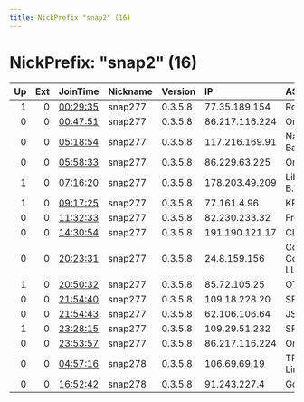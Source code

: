 ```yaml
---
title: NickPrefix "snap2" (16)
---
```


# NickPrefix: "snap2" (16)

|   Up |   Ext | JoinTime                                                                                            | Nickname   | Version   | IP             | AS                                | CC   |   ORp |   Dirp | OS    | Contact   |   eFamMembers |
|-----:|------:|:----------------------------------------------------------------------------------------------------|:-----------|:----------|:---------------|:----------------------------------|:-----|------:|-------:|:------|:----------|--------------:|
|    1 |     0 | [00:29:35](https://metrics.torproject.org/rs.html#details/9D85CBCE4BC109E43D7FEEB4D0467473979589E5) | snap277    | 0.3.5.8   | 77.35.189.154  | Rostelecom                        | ru   | 42007 |      0 | Linux | None      |             1 |
|    0 |     0 | [00:47:51](https://metrics.torproject.org/rs.html#details/8A202BEDE97CFD7EF9DC3A71B36F5B2430BC4A45) | snap277    | 0.3.5.8   | 86.217.116.224 | Orange                            | fr   | 39669 |      0 | Linux | None      |             1 |
|    0 |     0 | [05:18:54](https://metrics.torproject.org/rs.html#details/C7CF44B1F2357545CE74D637367507877A91A9DF) | snap277    | 0.3.5.8   | 117.216.169.91 | National Internet Backbone        | in   | 43383 |      0 | Linux | None      |             1 |
|    0 |     0 | [05:58:33](https://metrics.torproject.org/rs.html#details/D485D456D23D26B88F5C4BC4928A6D0861A27DEC) | snap277    | 0.3.5.8   | 86.229.63.225  | Orange                            | fr   | 38451 |      0 | Linux | None      |             1 |
|    1 |     0 | [07:16:20](https://metrics.torproject.org/rs.html#details/85BAEA2615EC61C5C61736423BF169C00B31C7DE) | snap277    | 0.3.5.8   | 178.203.49.209 | Liberty Global B.V.               | de   | 39557 |      0 | Linux | None      |             1 |
|    1 |     0 | [09:17:25](https://metrics.torproject.org/rs.html#details/30DAB98D734FCAA567CDDF1474BB01D4591D7749) | snap277    | 0.3.5.8   | 77.161.4.96    | KPN B.V.                          | nl   | 44217 |      0 | Linux | None      |             1 |
|    0 |     0 | [11:32:33](https://metrics.torproject.org/rs.html#details/4A13AB5D71DB0C7460A6115608D48FD97547356D) | snap277    | 0.3.5.8   | 82.230.233.32  | Free SAS                          | fr   | 36505 |      0 | Linux | None      |             1 |
|    0 |     0 | [14:30:54](https://metrics.torproject.org/rs.html#details/9988997FFB2FB165EFBC5A6892F8BD404C02531C) | snap277    | 0.3.5.8   | 191.190.121.17 | CLARO S.A.                        | br   | 42633 |      0 | Linux | None      |             1 |
|    0 |     0 | [20:23:31](https://metrics.torproject.org/rs.html#details/8F28A2FD769DE6BCCC065E4157157B40BB670417) | snap277    | 0.3.5.8   | 24.8.159.156   | Comcast Cable Communications, LLC | us   | 39805 |      0 | Linux | None      |             1 |
|    1 |     0 | [20:50:32](https://metrics.torproject.org/rs.html#details/86907D35AE1147A1E961029371D1A23823859A54) | snap277    | 0.3.5.8   | 85.72.105.25   | OTEnet S.A.                       | gr   | 41617 |      0 | Linux | None      |             1 |
|    0 |     0 | [21:54:40](https://metrics.torproject.org/rs.html#details/DFF53BF1850859A291C2DD83E902B29193B681B6) | snap277    | 0.3.5.8   | 109.18.228.20  | SFR SA                            | fr   | 46427 |      0 | Linux | None      |             1 |
|    0 |     0 | [21:54:43](https://metrics.torproject.org/rs.html#details/E7E49901FFD6E02EFC77D047FFBBCEE36E9C9E45) | snap277    | 0.3.5.8   | 62.106.106.64  | JSC AIST                          | ru   | 42833 |      0 | Linux | None      |             1 |
|    1 |     0 | [23:28:15](https://metrics.torproject.org/rs.html#details/1FB9A56866BEC8725BDB4B003514CE7087B745E9) | snap277    | 0.3.5.8   | 109.29.51.232  | SFR SA                            | fr   | 43987 |      0 | Linux | None      |             1 |
|    0 |     0 | [23:53:57](https://metrics.torproject.org/rs.html#details/080FAF6C1AD9C7F2FF3243FBDF5C1A363CDB9F0B) | snap277    | 0.3.5.8   | 86.217.116.224 | Orange                            | fr   | 40677 |      0 | Linux | None      |             1 |
|    0 |     0 | [04:57:16](https://metrics.torproject.org/rs.html#details/6CA733EF5486103B0774DAF1405C917C455B21B4) | snap278    | 0.3.5.8   | 106.69.69.19   | TPG Telecom Limited               | au   | 36261 |      0 | Linux | None      |             1 |
|    0 |     0 | [16:52:42](https://metrics.torproject.org/rs.html#details/D0D11DC1CB36AD0E823E832DAD6C77D823F1E9EA) | snap278    | 0.3.5.8   | 91.243.227.4   | GorPTUs OOO                       | ru   | 43447 |      0 | Linux | None      |             1 |
